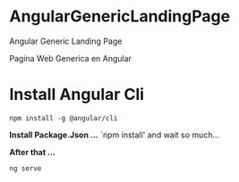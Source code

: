 # AngularGenericLandingPage
Angular Generic Landing Page


Pagina Web Generica en Angular


# Install Angular Cli
`npm install -g @angular/cli`


**Install Package.Json ...**
`npm install'
and wait so much...



**After that ...**

`ng serve`

